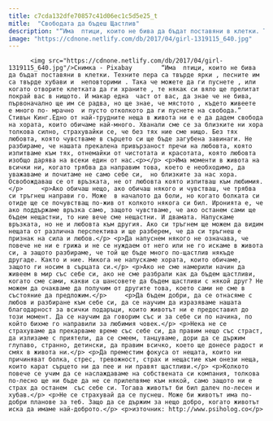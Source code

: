 ```yaml
---
title: c7cda132dfe70857c41d06ec1c5d5e25_t
mitle:  "Свободата да бъдеш Щастлив"
description: "“Има  птици, които не бива да бъдат поставяни в клетки. Техните пера са твърде ярки , песните им са твърде хубави и  неповторими . Така че можете да ги пуснете , или когато отворите клетката да ги храните , те някак си вяло ще прелитат покрай вас в нищото. И макар една  част от вас, …"
image: "https://cdnone.netlify.com/db/2017/04/girl-1319115_640.jpg"
---
```


          <img src="https://cdnone.netlify.com/db/2017/04/girl-1319115_640.jpg"/>Снимка - Pixabay        “Има  птици, които не бива да бъдат поставяни в клетки. Техните пера са твърде ярки , песните им са твърде хубави и  неповторими . Така че можете да ги пуснете , или когато отворите клетката да ги храните , те някак си вяло ще прелитат покрай вас в нищото. И макар една  част от вас, да знае че не бива, първоначално ще им се радва, но ще знае, че мястото , където живеете  е много по- мрачно  и пусто отколкото да ги пуснете на свобода.” Стивън Кинг.Едно от най-трудните неща в живота ни е е да дадем свобода на хората, които обичаме най-много. Хванали сме се за близките ни хора толкова силно, страхувайки се, че без тях ние сме нищо. Без тях любовта, която чувстваме в сърцето си ще бъде загубена завинаги. Не разбираме, че нашата прекалена привързаност пречи на любовта, която изпитваме към тях, отнемайки от чистотата и красотата, която любовта изобщо дарява на всеки един от нас.<p></p> <p>Има моменти в живота на всички ни, когато трябва да направим това, което е необходимо, да уважаваме и почитаме не само себе си,  но близките за нас хора. Освобождаваш се от връзката, не от любовта която изпитваш към любимия.</p>     <p>Ако обичаш нещо, ако обичаш някого и чувстваш, че трябва си тръгнеш направи го. Може  в началото да боли, но когато болката си отиде ще се почувстващ по-жив от колкото някога си бил. Иронията е, че ако поддържаме връзка само, защото чувстваме, че ако останем сами ще бъдем нещастни, то ние вече сме нещастни. И двамата. Напускаме връзката, но не и любовта към другия. Ако си тръгнем ще можем да видим нещата от различна перспектива и ще разберем, че да си тръгнеш е признак на сила и любов.</p> <p>Да напуснем някого не означава, че повече не ни е грижа и не се нуждаем от него или не го искаме в живота си, а защото разбираме, че той ще бъде много по-щастлив някъде другаде. Както и ние. Никога не напускаме хората, които обичаме, защото ги носим в сърцата си.</p> <p>Ако не сме намерили начин да живеем в мир със себе си, ако не сме разбрали как да бъдем щастливи,  когато сме сами, какви са шансовете да бъдем щастливи с някой друг? Не можем да очакваме да получим от другите това, което сами не сме в състояние да предложим.</p>     <p>Да бъдем добри, да се отнасяме с любов и разбиране към себе си, да се научим да изразяваме нашата благодарност за всички подаръци, които животът ни е предоставил до този момент. Да се научим да говорим със и за себе си по начина, по който бихме го направили за любимия човек.</p> <p>Нека не се страхуваме да прекарваме време със себе си, да правим нещо със страст, да излизаме с приятели, да се смеем, танцуваме, дори да се държим глупаво, странно, детински, да правим всичко, което ще донесе радост и смях в живота ни.</p> <p>Да преместим фокуса от нещата, които ни причиняват болка, стрес, тревожност, страх и нещастие към онези неща, които карат сърцето ни да пее и ни правят щастливи.</p> <p>Колкото повече се учим да се наслаждаваме на собствената си компания, толкова по-лесно ще ни бъде да не се прилепвяме към някой, само защото ни е страх да останем  със себе си. Тогава животът би бил далеч по-лесен и хубав.</p> <p>Не се страхувай да се пуснеш. Може би животът има по-добри планове за теб. Защо да се държим за нещо добро, когато животът иска да имаме най-доброто.</p> <p>източник: http://www.psiholog.co</p>          